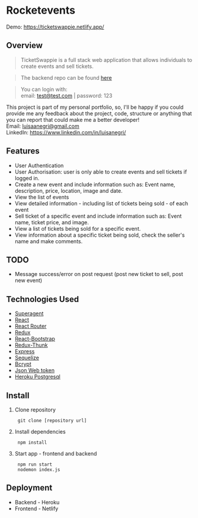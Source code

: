 # Rocketevents
Demo: https://ticketswappie.netlify.app/

## Overview

>TicketSwappie is a full stack web application that allows individuals to create events and sell tickets. 

>The backend repo can be found [here](https://github.com/luisanegri/ticketswappie-server)

>You can login with:\
email: test@test.com | password: 123


This project is part of my personal portfolio, so, I'll be happy if you could provide me any feedback about the project, code, structure or anything that you can report that could make me a better developer!\
Email: <luisaanegri@gmail.com>\
LinkedIn: https://www.linkedin.com/in/luisanegri/

## Features

* User Authentication
* User Authorisation: user is only able to create events and sell tickets if logged in.
* Create a new event and include information such as: Event name, description, price, location, image and date.
* View the list of events
* View detailed information - including list of tickets being sold - of each event
* Sell ticket of a specific event and include information such as: Event name, ticket price, and image.
* View a list of tickets being sold for a specific event.
* View information about a specific ticket being sold, check the seller's name and make comments.

## TODO

* Message success/error on post request (post new ticket to sell, post new event)

## Technologies Used

* [Superagent](https://visionmedia.github.io/superagent/)
* [React](https://reactjs.org/)
* [React Router](https://reacttraining.com/react-router/web/guides/quick-start)
* [Redux](https://redux.js.org/)
* [React-Bootstrap](https://react-bootstrap.github.io/)
* [Redux-Thunk](https://github.com/reduxjs/redux-thunk)
* [Express](https://expressjs.com/)
* [Sequelize](https://sequelize.org/)
* [Bcrypt](https://www.npmjs.com/package/bcrypt)
* [Json Web token](https://www.npmjs.com/package/jsonwebtoken)
* [Heroku Postgresql](https://elements.heroku.com/addons/heroku-postgresql)


## Install

1. Clone repository

        git clone [repository url]
        
2. Install dependencies

        npm install
        
3. Start app - frontend and backend

        npm run start 
        nodemon index.js
        
## Deployment

* Backend - Heroku
* Frontend - Netlify
